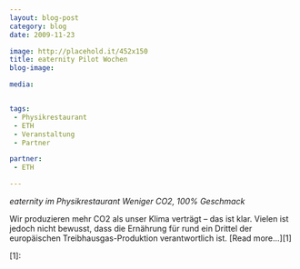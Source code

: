 ```yaml
---
layout: blog-post
category: blog
date: 2009-11-23

image: http://placehold.it/452x150
title: eaternity Pilot Wochen 
blog-image: 

media:  


tags:
 - Physikrestaurant
 - ETH
 - Veranstaltung
 - Partner

partner:
 - ETH

--- 
```


*eaternity im Physikrestaurant
Weniger CO2, 100% Geschmack*

Wir produzieren mehr CO2 als unser Klima verträgt – das ist klar. Vielen ist jedoch nicht bewusst, dass die Ernährung für rund ein Drittel der europäischen Treibhausgas-Produktion verantwortlich ist.
[Read more...][1]

[1]: 


